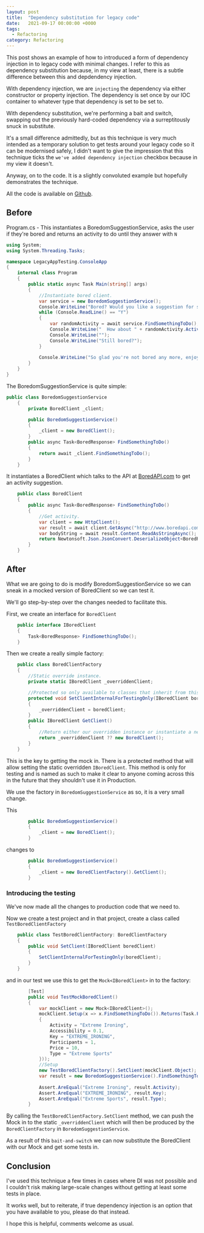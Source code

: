 ```yaml
---
layout: post
title:  "Dependency substitution for legacy code"
date:   2021-09-17 00:00:00 +0000
tags:
  - Refactoring
category: Refactoring
---
```


This post shows an example of how to introduced a form of dependency injection in to legacy code with minimal changes.
I refer to this as dependency substitution because, in my view at least, there is a subtle difference between this and depdendency injection.

With dependency injection, we are `injecting` the dependency via either constructor or property injection. The dependency is set once by our IOC container to whatever type that dependency is set to be set to.

With dependency substitution, we're performing a bait and switch, swapping out the previously hard-coded dependency via a surreptitously snuck in substitute.

It's a small difference admittedly, but as this technique is very much intended as a temporary solution to get tests around your legacy code so it can be modernised safely, I didn't want to give the impression that this technique ticks the `we've added dependency injection` checkbox because in my view it doesn't.

Anyway, on to the code. It is a slightly convoluted example but hopefully demonstrates the technique.

All the code is available on [Github](https://github.com/AlanParr/LegacyAppTesting).

## Before

Program.cs - This instantiates a BoredomSuggestionService, asks the user if they're bored and returns an activity to do until they answer with `N`

```csharp
using System;
using System.Threading.Tasks;

namespace LegacyAppTesting.ConsoleApp
{
    internal class Program
    {
        public static async Task Main(string[] args)
        {
            //Instantiate bored client.
            var service = new BoredomSuggestionService();
            Console.WriteLine("Bored? Would you like a suggestion for something to do? (Y/N): ");
            while (Console.ReadLine() == "Y")
            {
                var randomActivity = await service.FindSomethingToDo();
                Console.WriteLine("  How about " + randomActivity.Activity + "?");
                Console.WriteLine("");
                Console.WriteLine("Still bored?");
            }
                
            Console.WriteLine("So glad you're not bored any more, enjoy your activity!");
        }
    }
}
```

The BoredomSuggestionService is quite simple:
```csharp
public class BoredomSuggestionService
    {
        private BoredClient _client;

        public BoredomSuggestionService()
        {
            _client = new BoredClient();
        }
        public async Task<BoredResponse> FindSomethingToDo()
        {
            return await _client.FindSomethingToDo();
        }
    }
```
It instantiates a BoredClient which talks to the API at [BoredAPI.com](https://www.boredapi.com) to get an activity suggestion.

```csharp
    public class BoredClient
    {
        public async Task<BoredResponse> FindSomethingToDo()
        {
            //Get activity.
            var client = new HttpClient();
            var result = await client.GetAsync("http://www.boredapi.com/api/activity/");
            var bodyString = await result.Content.ReadAsStringAsync();
            return Newtonsoft.Json.JsonConvert.DeserializeObject<BoredResponse>(bodyString);
        }
    }
```

## After
What we are going to do is modify BoredomSuggestionService so we can sneak in a mocked version of BoredClient so we can test it.

We'll go step-by-step over the changes needed to facilitate this.

First, we create an interface for `BoredClient`
```csharp
    public interface IBoredClient
    {
        Task<BoredResponse> FindSomethingToDo();
    }
```

Then we create a really simple factory:
```csharp
    public class BoredClientFactory
    {
        //Static override instance.
        private static IBoredClient _overriddenClient;

        //Protected so only available to classes that inherit from this one.
        protected void SetClientInternalForTestingOnly(IBoredClient boredClient)
        {
            _overriddenClient = boredClient;
        }
        public IBoredClient GetClient()
        {
            //Return either our overridden instance or instantiate a new one as we were before.
            return _overriddenClient ?? new BoredClient();
        }
    }
```

This is the key to getting the mock in. There is a protected method that will allow setting the static overridden `IBoredClient`.
This method is only for testing and is named as such to make it clear to anyone coming across this in the future that they shouldn't use it in Production.

We use the factory in `BoredomSuggestionService` as so, it is a very small change.

This
```csharp
        public BoredomSuggestionService()
        {
            _client = new BoredClient();
        }
```
changes to
```csharp
        public BoredomSuggestionService()
        {
            _client = new BoredClientFactory().GetClient();
        }
```


### Introducing the testing
We've now made all the changes to production code that we need to.

Now we create a test project and in that project, create a class called `TestBoredClientFactory`

```csharp
    public class TestBoredClientFactory: BoredClientFactory
    {
        public void SetClient(IBoredClient boredClient)
        {
            SetClientInternalForTestingOnly(boredClient);
        }
    }
```

and in our test we use this to get the `Mock<IBoredClient>` in to the factory:

```csharp
        [Test]
        public void TestMockBoredClient()
        {
            var mockClient = new Mock<IBoredClient>();
            mockClient.Setup(x => x.FindSomethingToDo()).Returns(Task.FromResult(new BoredResponse()
            {
                Activity = "Extreme Ironing",
                Accessibility = 0.1,
                Key = "EXTREME_IRONING",
                Participants = 1,
                Price = 10,
                Type = "Extreme Sports"
            }));
            //Setup
            new TestBoredClientFactory().SetClient(mockClient.Object);
            var result = new BoredomSuggestionService().FindSomethingToDo().Result;
            
            Assert.AreEqual("Extreme Ironing", result.Activity);
            Assert.AreEqual("EXTREME_IRONING", result.Key);
            Assert.AreEqual("Extreme Sports", result.Type);
        }
```

By calling the `TestBoredClientFactory.SetClient` method, we can push the Mock in to the static `_overriddenClient` which will then be produced by the `BoredClientFactory` in `BoredomSuggestionService`.

As a result of this `bait-and-switch` we can now substitute the BoredClient with our Mock and get some tests in.

## Conclusion

I've used this technique a few times in cases where DI was not possible and I couldn't risk making large-scale changes without getting at least some tests in place.

It works well, but to reiterate, if true dependency injection is an option that you have available to you, please do that instead.

I hope this is helpful, comments welcome as usual.